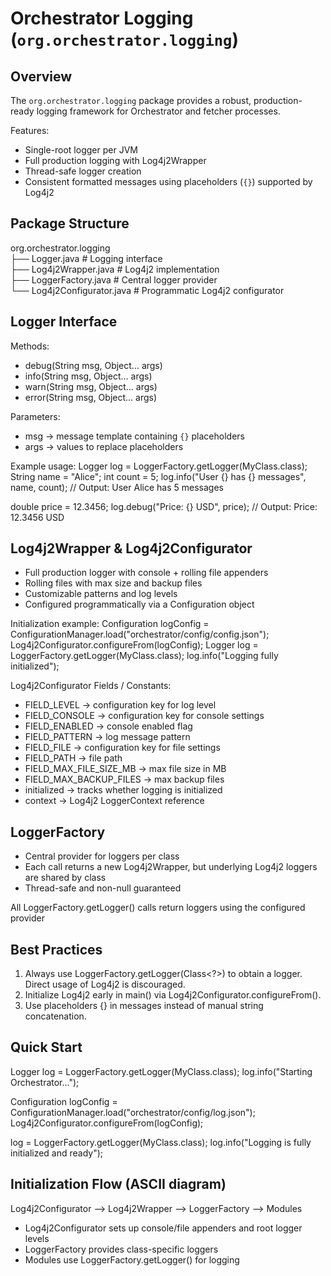 # Orchestrator Logging (`org.orchestrator.logging`)

## Overview

The `org.orchestrator.logging` package provides a robust, production-ready logging framework for Orchestrator and fetcher processes.

Features:
- Single-root logger per JVM
- Full production logging with Log4j2Wrapper
- Thread-safe logger creation
- Consistent formatted messages using placeholders (`{}`) supported by Log4j2

## Package Structure

org.orchestrator.logging  
├── Logger.java             # Logging interface  
├── Log4j2Wrapper.java      # Log4j2 implementation  
├── LoggerFactory.java      # Central logger provider  
└── Log4j2Configurator.java # Programmatic Log4j2 configurator

## Logger Interface

Methods:
- debug(String msg, Object... args)
- info(String msg, Object... args)
- warn(String msg, Object... args)
- error(String msg, Object... args)

Parameters:
- msg → message template containing `{}` placeholders
- args → values to replace placeholders

Example usage:
Logger log = LoggerFactory.getLogger(MyClass.class);
String name = "Alice";
int count = 5;
log.info("User {} has {} messages", name, count);
// Output: User Alice has 5 messages

double price = 12.3456;
log.debug("Price: {} USD", price);
// Output: Price: 12.3456 USD

## Log4j2Wrapper & Log4j2Configurator

- Full production logger with console + rolling file appenders
- Rolling files with max size and backup files
- Customizable patterns and log levels
- Configured programmatically via a Configuration object

Initialization example:
Configuration logConfig = ConfigurationManager.load("orchestrator/config/config.json");
Log4j2Configurator.configureFrom(logConfig);
Logger log = LoggerFactory.getLogger(MyClass.class);
log.info("Logging fully initialized");

Log4j2Configurator Fields / Constants:
- FIELD_LEVEL → configuration key for log level
- FIELD_CONSOLE → configuration key for console settings
- FIELD_ENABLED → console enabled flag
- FIELD_PATTERN → log message pattern
- FIELD_FILE → configuration key for file settings
- FIELD_PATH → file path
- FIELD_MAX_FILE_SIZE_MB → max file size in MB
- FIELD_MAX_BACKUP_FILES → max backup files
- initialized → tracks whether logging is initialized
- context → Log4j2 LoggerContext reference

## LoggerFactory

- Central provider for loggers per class
- Each call returns a new Log4j2Wrapper, but underlying Log4j2 loggers are shared by class
- Thread-safe and non-null guaranteed

All LoggerFactory.getLogger() calls return loggers using the configured provider

## Best Practices

1. Always use LoggerFactory.getLogger(Class<?>) to obtain a logger. Direct usage of Log4j2 is discouraged.
2. Initialize Log4j2 early in main() via Log4j2Configurator.configureFrom().
3. Use placeholders {} in messages instead of manual string concatenation.

## Quick Start

Logger log = LoggerFactory.getLogger(MyClass.class);
log.info("Starting Orchestrator...");

Configuration logConfig = ConfigurationManager.load("orchestrator/config/log.json");
Log4j2Configurator.configureFrom(logConfig);

log = LoggerFactory.getLogger(MyClass.class);
log.info("Logging is fully initialized and ready");

## Initialization Flow (ASCII diagram)

Log4j2Configurator --> Log4j2Wrapper --> LoggerFactory --> Modules

- Log4j2Configurator sets up console/file appenders and root logger levels
- LoggerFactory provides class-specific loggers
- Modules use LoggerFactory.getLogger() for logging
